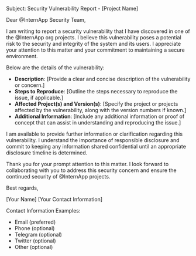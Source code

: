 Subject: Security Vulnerability Report - [Project Name]

Dear @InternApp Security Team,

I am writing to report a security vulnerability that I have discovered in one of the @InternApp org projects. I believe this vulnerability poses a potential risk to the security and integrity of the system and its users. I appreciate your attention to this matter and your commitment to maintaining a secure environment.

Below are the details of the vulnerability:

- **Description**: [Provide a clear and concise description of the vulnerability or concern.]
- **Steps to Reproduce**: [Outline the steps necessary to reproduce the issue, if applicable.]
- **Affected Project(s) and Version(s)**: [Specify the project or projects affected by the vulnerability, along with the version numbers if known.]
- **Additional Information**: [Include any additional information or proof of concept that can assist in understanding and reproducing the issue.]

I am available to provide further information or clarification regarding this vulnerability. I understand the importance of responsible disclosure and commit to keeping any information shared confidential until an appropriate disclosure timeline is determined.

Thank you for your prompt attention to this matter. I look forward to collaborating with you to address this security concern and ensure the continued security of @InternApp projects.

Best regards,

[Your Name]
[Your Contact Information]

Contact Information Examples:
- Email (preferred)
- Phone (optional)
- Telegram (optional)
- Twitter (optional)
- Other (optional) 